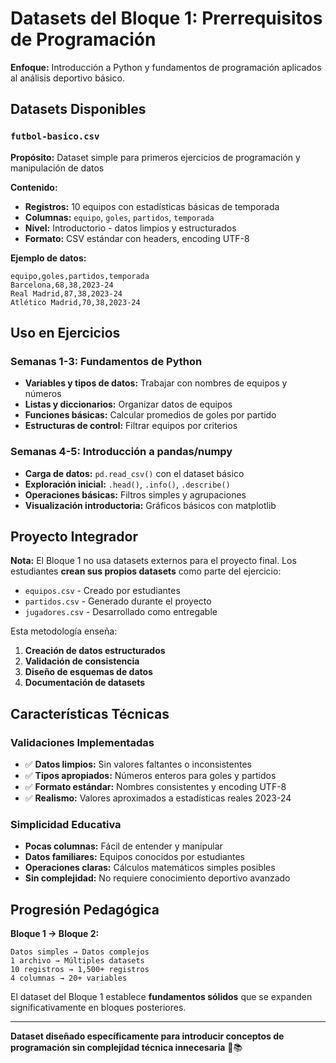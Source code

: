# Datasets del Bloque 1: Prerrequisitos de Programación

**Enfoque:** Introducción a Python y fundamentos de programación aplicados al análisis deportivo básico.

## Datasets Disponibles

### `futbol-basico.csv`
**Propósito:** Dataset simple para primeros ejercicios de programación y manipulación de datos

**Contenido:**
- **Registros:** 10 equipos con estadísticas básicas de temporada
- **Columnas:** `equipo`, `goles`, `partidos`, `temporada`
- **Nivel:** Introductorio - datos limpios y estructurados
- **Formato:** CSV estándar con headers, encoding UTF-8

**Ejemplo de datos:**
```csv
equipo,goles,partidos,temporada
Barcelona,68,38,2023-24
Real Madrid,87,38,2023-24
Atlético Madrid,70,38,2023-24
```

## Uso en Ejercicios

### Semanas 1-3: Fundamentos de Python
- **Variables y tipos de datos:** Trabajar con nombres de equipos y números
- **Listas y diccionarios:** Organizar datos de equipos
- **Funciones básicas:** Calcular promedios de goles por partido
- **Estructuras de control:** Filtrar equipos por criterios

### Semanas 4-5: Introducción a pandas/numpy
- **Carga de datos:** `pd.read_csv()` con el dataset básico
- **Exploración inicial:** `.head()`, `.info()`, `.describe()`
- **Operaciones básicas:** Filtros simples y agrupaciones
- **Visualización introductoria:** Gráficos básicos con matplotlib

## Proyecto Integrador

**Nota:** El Bloque 1 no usa datasets externos para el proyecto final. Los estudiantes **crean sus propios datasets** como parte del ejercicio:

- `equipos.csv` - Creado por estudiantes
- `partidos.csv` - Generado durante el proyecto  
- `jugadores.csv` - Desarrollado como entregable

Esta metodología enseña:
1. **Creación de datos estructurados**
2. **Validación de consistencia**
3. **Diseño de esquemas de datos**
4. **Documentación de datasets**

## Características Técnicas

### Validaciones Implementadas
- ✅ **Datos limpios:** Sin valores faltantes o inconsistentes
- ✅ **Tipos apropiados:** Números enteros para goles y partidos
- ✅ **Formato estándar:** Nombres consistentes y encoding UTF-8
- ✅ **Realismo:** Valores aproximados a estadísticas reales 2023-24

### Simplicidad Educativa
- **Pocas columnas:** Fácil de entender y manipular
- **Datos familiares:** Equipos conocidos por estudiantes
- **Operaciones claras:** Cálculos matemáticos simples posibles
- **Sin complejidad:** No requiere conocimiento deportivo avanzado

## Progresión Pedagógica

**Bloque 1 → Bloque 2:**
```
Datos simples → Datos complejos
1 archivo → Múltiples datasets
10 registros → 1,500+ registros  
4 columnas → 20+ variables
```

El dataset del Bloque 1 establece **fundamentos sólidos** que se expanden significativamente en bloques posteriores.

---

**Dataset diseñado específicamente para introducir conceptos de programación sin complejidad técnica innecesaria** 🎯📚
